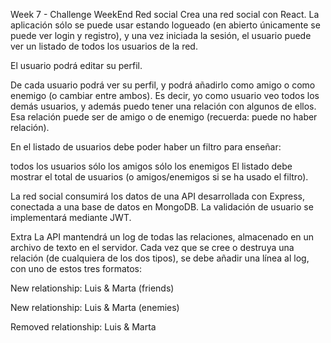 Week 7 - Challenge WeekEnd Red social Crea una red social con React. La aplicación sólo se puede usar estando logueado (en abierto únicamente se puede ver login y registro), y una vez iniciada la sesión, el usuario puede ver un listado de todos los usuarios de la red.

El usuario podrá editar su perfil.

De cada usuario podrá ver su perfil, y podrá añadirlo como amigo o como enemigo (o cambiar entre ambos). Es decir, yo como usuario veo todos los demás usuarios, y además puedo tener una relación con algunos de ellos. Esa relación puede ser de amigo o de enemigo (recuerda: puede no haber relación).

En el listado de usuarios debe poder haber un filtro para enseñar:

todos los usuarios sólo los amigos sólo los enemigos El listado debe mostrar el total de usuarios (o amigos/enemigos si se ha usado el filtro).

La red social consumirá los datos de una API desarrollada con Express, conectada a una base de datos en MongoDB. La validación de usuario se implementará mediante JWT.

Extra La API mantendrá un log de todas las relaciones, almacenado en un archivo de texto en el servidor. Cada vez que se cree o destruya una relación (de cualquiera de los dos tipos), se debe añadir una línea al log, con uno de estos tres formatos:

New relationship: Luis & Marta (friends)

New relationship: Luis & Marta (enemies)

Removed relationship: Luis & Marta
